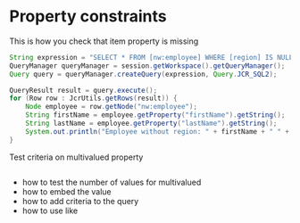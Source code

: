 Property constraints
=====

This is how you check that item property is missing

```java
String expression = "SELECT * FROM [nw:employee] WHERE [region] IS NULL";
QueryManager queryManager = session.getWorkspace().getQueryManager();
Query query = queryManager.createQuery(expression, Query.JCR_SQL2);

QueryResult result = query.execute();
for (Row row : JcrUtils.getRows(result)) {
    Node employee = row.getNode("nw:employee");
    String firstName = employee.getProperty("firstName").getString();
    String lastName = employee.getProperty("lastName").getString();
    System.out.println("Employee without region: " + firstName + " " + lastName);
}
```

Test criteria on multivalued property

```java

```




- how to test the number of values for multivalued
- how to embed the value
- how to add criteria to the query
- how to use like



